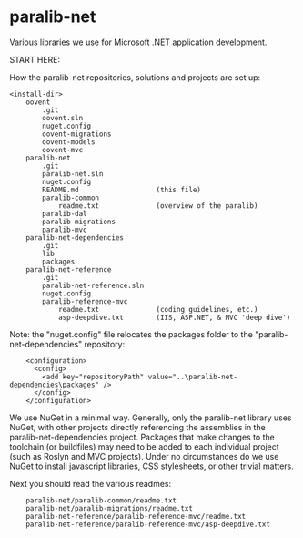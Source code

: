 # paralib-net
Various libraries we use for Microsoft .NET application development.

START HERE:

How the paralib-net repositories, solutions and projects are set up:

	<install-dir>
		oovent
			.git
			oovent.sln					
			nuget.config				
			oovent-migrations
			oovent-models
			oovent-mvc
		paralib-net
			.git
			paralib-net.sln	
			nuget.config				
			README.md					(this file)
			paralib-common
				readme.txt				(overview of the paralib)
			paralib-dal
			paralib-migrations
			paralib-mvc
		paralib-net-dependencies
			.git
			lib
			packages
		paralib-net-reference
			.git
			paralib-net-reference.sln
			nuget.config
			paralib-reference-mvc
				readme.txt				(coding guidelines, etc.)
				asp-deepdive.txt		(IIS, ASP.NET, & MVC 'deep dive')

				
				
Note: the "nuget.config" file relocates the packages folder to the
"paralib-net-dependencies" repository:

		<configuration>
		  <config>
			<add key="repositoryPath" value="..\paralib-net-dependencies\packages" />
		  </config>
		</configuration>

We use NuGet in a minimal way. Generally, only the paralib-net library uses NuGet,
with other projects directly referencing the assemblies in the paralib-net-dependencies
project. Packages that make changes to the toolchain (or buildfiles) may need to be
added to each individual project (such as Roslyn and MVC projects). Under no circumstances
do we use NuGet to install javascript libraries, CSS stylesheets, or other trivial
matters.
		
Next you should read the various readmes:

		paralib-net/paralib-common/readme.txt
		paralib-net/paralib-migrations/readme.txt
		paralib-net-reference/paralib-reference-mvc/readme.txt
		paralib-net-reference/paralib-reference-mvc/asp-deepdive.txt
		